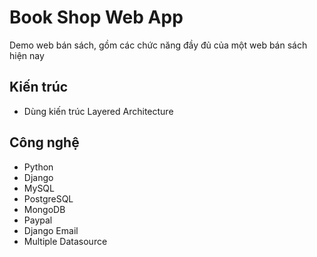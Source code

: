 # Book Shop Web App

Demo web bán sách, gồm các chức năng đầy đủ của một web bán sách hiện nay

## Kiến trúc
- Dùng kiến trúc Layered Architecture

## Công nghệ
- Python
- Django
- MySQL
- PostgreSQL
- MongoDB
- Paypal
- Django Email
- Multiple Datasource
